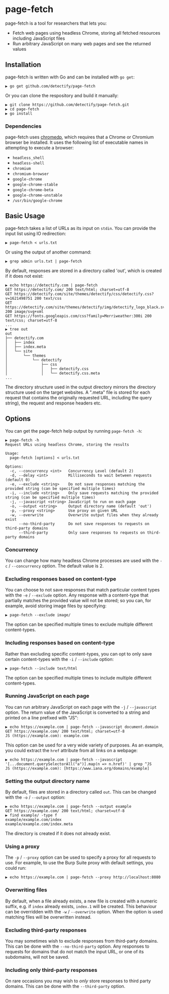 # page-fetch

page-fetch is a tool for researchers that lets you:

* Fetch web pages using headless Chrome, storing all fetched resources including JavaScript files
* Run arbitrary JavaScript on many web pages and see the returned values


## Installation

page-fetch is written with Go and can be installed with `go get`:

```
▶ go get github.com/detectify/page-fetch
```

Or you can clone the respository and build it manually:

```
▶ git clone https://github.com/detectify/page-fetch.git
▶ cd page-fetch
▶ go install
```

### Dependencies

page-fetch uses [chromedp](https://github.com/chromedp/chromedp), which requires
that a Chrome or Chromium browser be installed. It uses the following list of
executable names in attempting to execute a browser:

* `headless_shell`
* `headless-shell`
* `chromium`
* `chromium-browser`
* `google-chrome`
* `google-chrome-stable`
* `google-chrome-beta`
* `google-chrome-unstable`
* `/usr/bin/google-chrome`


## Basic Usage

page-fetch takes a list of URLs as its input on `stdin`. You can provide the input list using IO redirection:

```
▶ page-fetch < urls.txt
```

Or using the output of another command:

```
▶ grep admin urls.txt | page-fetch
```

By default, responses are stored in a directory called 'out', which is created if it does not exist:

```
▶ echo https://detectify.com | page-fetch
GET https://detectify.com/ 200 text/html; charset=utf-8
GET https://detectify.com/site/themes/detectify/css/detectify.css?v=1621498751 200 text/css
GET https://detectify.com/site/themes/detectify/img/detectify_logo_black.svg 200 image/svg+xml
GET https://fonts.googleapis.com/css?family=Merriweather:300i 200 text/css; charset=utf-8
...
▶ tree out
out
├── detectify.com
│   ├── index
│   ├── index.meta
│   └── site
│       └── themes
│           └── detectify
│               ├── css
│               │   ├── detectify.css
│               │   └── detectify.css.meta
...
```

The directory structure used in the output directory mirrors the directory structure used on the target websites.
A ".meta" file is stored for each request that contains the originally requested URL, including the query string),
the request and response headers etc.


## Options

You can get the page-fetch help output by running `page-fetch -h`:

```
▶ page-fetch -h
Request URLs using headless Chrome, storing the results

Usage:
  page-fetch [options] < urls.txt

Options:
  -c, --concurrency <int>   Concurrency Level (default 2)
  -d, --delay <int>         Milliseconds to wait between requests (default 0)
  -e, --exclude <string>    Do not save responses matching the provided string (can be specified multiple times)
  -i, --include <string>    Only save requests matching the provided string (can be specified multiple times)
  -j, --javascript <string> JavaScript to run on each page
  -o, --output <string>     Output directory name (default 'out')
  -p, --proxy <string>      Use proxy on given URL
  -w, --overwrite           Overwrite output files when they already exist
      --no-third-party      Do not save responses to requests on third-party domains
      --third-party         Only save responses to requests on third-party domains
```

### Concurrency

You can change how many headless Chrome processes are used with the `-c` / `--concurrency` option.
The default value is 2.

### Excluding responses based on content-type

You can choose to not save responses that match particular content types with the `-e` / `--exclude` option.
Any response with a content-type that partially matches the provided value will not be stored; so you can,
for example, avoid storing image files by specifying:

```
▶ page-fetch --exclude image/
```

The option can be specified multiple times to exclude multiple different content-types.

### Including responses based on content-type

Rather than excluding specific content-types, you can opt to only save certain content-types with the
`-i` / `--include` option:

```
▶ page-fetch --include text/html
```

The option can be specified multiple times to include multiple different content-types.

### Running JavaScript on each page

You can run arbitrary JavaScript on each page with the `-j` / `--javascript` option. The return value
of the JavaScript is converted to a string and printed on a line prefixed with "JS":

```
▶ echo https://example.com | page-fetch --javascript document.domain
GET https://example.com/ 200 text/html; charset=utf-8
JS (https://example.com): example.com
```

This option can be used for a very wide variety of purposes. As an example, you could extract the `href`
attribute from all links on a webpage:

```
▶ echo https://example.com | page-fetch --javascript '[...document.querySelectorAll("a")].map(n => n.href)' | grep ^JS
JS (https://example.com): [https://www.iana.org/domains/example]
```

### Setting the output directory name

By default, files are stored in a directory called `out`. This can be changed with the `-o` / `--output` option:

```
▶ echo https://example.com | page-fetch --output example
GET https://example.com/ 200 text/html; charset=utf-8
▶ find example/ -type f
example/example.com/index
example/example.com/index.meta
```

The directory is created if it does not already exist.

### Using a proxy

The `-p` / `--proxy` option can be used to specify a proxy for all requests to use. For example, to use the Burp Suite
proxy with default settings, you could run:

```
▶ echo https://example.com | page-fetch --proxy http://localhost:8080
```

### Overwriting files

By default, when a file already exists, a new file is created with a numeric suffix, e.g. if `index` already exists,
`index.1` will be created. This behaviour can be overridden with the `-w` / `--overwrite` option. When the option is
used matching files will be overwritten instead.

### Excluding third-party responses

You may sometimes wish to exclude responses from third-party domains. This can be done with the `--no-third-party` option.
Any responses to requests for domains that do not match the input URL, or one of its subdomains, will not be saved.

### Including only third-party responses

On rare occasions you may wish to *only* store responses to third party domains. This can be done with the `--third-party` option.

